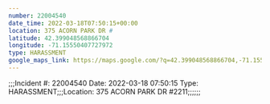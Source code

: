 ```yaml
---
number: 22004540
date_time: 2022-03-18T07:50:15+00:00
location: 375 ACORN PARK DR #
latitude: 42.399048568866704
longitude: -71.15550407727972
type: HARASSMENT
google_maps_link: https://maps.google.com/?q=42.399048568866704,-71.15550407727972
---
```


;;;Incident #: 22004540  Date: 2022-03-18 07:50:15   Type: HARASSMENT;;;Location: 375 ACORN PARK DR #2211;;;;;;

